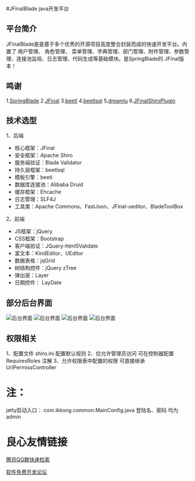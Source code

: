 #JFinalBlade java开发平台
## 平台简介
JFinalBlade是是基于多个优秀的开源项目高度整合封装而成的快速开发平台。内置了 用户管理、 角色管理、 菜单管理、字典管理、部门管理、附件管理、参数管理、连接池监视、日志管理、代码生成等基础模块。是SpringBlade的 JFinal版本！

## 鸣谢
1.[SpringBlade](https://www.oschina.net/p/springblade)
2.[JFinal](https://www.oschina.net/p/jfinal)
3.[beetl](https://www.oschina.net/p/beetl)
4.[beetlsql](https://www.oschina.net/p/beetlsql)
5.[dreamlu](https://www.oschina.net/p/dreamlu)
6.[JFinalShiroPlugin](https://www.oschina.net/p/jfinalshiroplugin)

## 技术选型

1、后端

* 核心框架：JFinal
* 安全框架：Apache Shiro
* 服务端验证：Blade Validator
* 持久层框架：beetlsql
* 模板引擎：beetl
* 数据库连接池：Alibaba Druid
* 缓存框架：Ehcache
* 日志管理：SLF4J
* 工具类：Apache Commons、FastJson、JFinal-ueditor、BladeToolBox

2、前端

* JS框架：jQuery
* CSS框架：Bootstrap
* 客户端验证：JQuery-html5Validate
* 富文本：KindEditor、UEditor
* 数据表格：jqGrid
* 树结构控件：jQuery zTree
* 弹出层：Layer
* 日期控件： LayDate

## 部分后台界面
![后台界面](http://git.oschina.net/uploads/images/2016/1103/162134_4875c1d2_64709.png "后台界面")
![后台界面](http://git.oschina.net/uploads/images/2016/1103/162152_197d4be2_64709.png "后台界面")
![后台界面](http://git.oschina.net/uploads/images/2016/1103/162206_60005d2d_64709.png "后台界面")
![后台界面](http://git.oschina.net/uploads/images/2016/1103/162224_b80d40ad_64709.png "后台界面")

## 权限相关
1、配置文件 shiro.ini 配置默认规则
2、仅允许管理员访问 可在控制器配置 RequiresRoles 注解
3、允许权限表中配置的权限 可直接继承 UrlPermissController

注：
=======

jetty启动入口： com.ikkong.common.MainConfig.java
登陆名、密码 均为  admin




 # 良心友情链接

[腾讯QQ群快速检索](http://u.720life.cn/s/8cf73f7c)

[软件免费开发论坛](http://u.720life.cn/s/bbb01dc0)